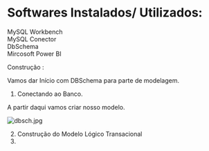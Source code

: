 <h1>Softwares Instalados/ Utilizados:</h1>

 MySQL Workbench<br>
 MySQL Conector<br>
 DbSchema<br>
 Mircosoft Power BI<br>



Construção :

Vamos dar Início com DBSchema para parte de modelagem.

1. Conectando ao Banco.

A partir daqui vamos criar nosso modelo.


![dbsch.jpg](https://github.com/cleiton-fx/Construindo-um-Data-Warehouse-/blob/master/imagens/dbsch.jpg)

2. Construção do Modelo Lógico Transacional
3. 

